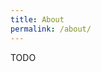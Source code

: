 ```yaml
---
title: About
permalink: /about/
---
```


<!-- <p class="lead"><a href="http://github.com/gfjaru/Kiko">Kiko</a> is a theme for <a href="http://jekyllrb.com">Jekyll</a>, the static site generator.</p> -->

<!-- Kiko is simple, lightweight theme. It's designed and developed by [@gfjaru](https://twitter.com/gfjaru). -->
TODO
